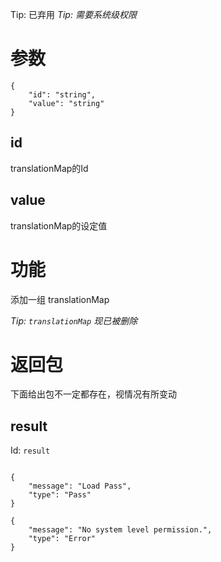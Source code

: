 Tip: 已弃用
_Tip: 需要系统级权限_
# 参数
```
{
    "id": "string",
    "value": "string"
}
```
## id
translationMap的Id
## value
translationMap的设定值
# 功能
添加一组 translationMap

_Tip: `translationMap` 现已被删除_
# 返回包
下面给出包不一定都存在，视情况有所变动

## result
Id: `result`

```

{
    "message": "Load Pass",
    "type": "Pass"
}

{
    "message": "No system level permission.",
    "type": "Error"
}

```
